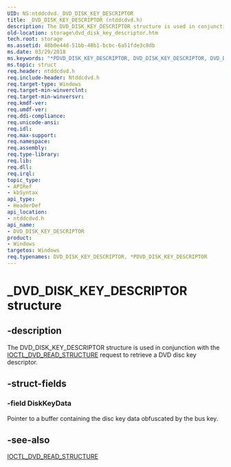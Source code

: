 ```yaml
---
UID: NS:ntddcdvd._DVD_DISK_KEY_DESCRIPTOR
title: _DVD_DISK_KEY_DESCRIPTOR (ntddcdvd.h)
description: The DVD_DISK_KEY_DESCRIPTOR structure is used in conjunction with the IOCTL_DVD_READ_STRUCTURE request to retrieve a DVD disc key descriptor.
old-location: storage\dvd_disk_key_descriptor.htm
tech.root: storage
ms.assetid: 48b0e44d-51bb-48b1-bcbc-6a51fde3c8db
ms.date: 03/29/2018
ms.keywords: "*PDVD_DISK_KEY_DESCRIPTOR, DVD_DISK_KEY_DESCRIPTOR, DVD_DISK_KEY_DESCRIPTOR structure [Storage Devices], PDVD_DISK_KEY_DESCRIPTOR, PDVD_DISK_KEY_DESCRIPTOR structure pointer [Storage Devices], _DVD_DISK_KEY_DESCRIPTOR, ntddcdvd/DVD_DISK_KEY_DESCRIPTOR, ntddcdvd/PDVD_DISK_KEY_DESCRIPTOR, storage.dvd_disk_key_descriptor, structs-DVD_b5c88389-0128-4069-b460-d9fa81a2150e.xml"
ms.topic: struct
req.header: ntddcdvd.h
req.include-header: Ntddcdvd.h
req.target-type: Windows
req.target-min-winverclnt: 
req.target-min-winversvr: 
req.kmdf-ver: 
req.umdf-ver: 
req.ddi-compliance: 
req.unicode-ansi: 
req.idl: 
req.max-support: 
req.namespace: 
req.assembly: 
req.type-library: 
req.lib: 
req.dll: 
req.irql: 
topic_type:
- APIRef
- kbSyntax
api_type:
- HeaderDef
api_location:
- ntddcdvd.h
api_name:
- DVD_DISK_KEY_DESCRIPTOR
product:
- Windows
targetos: Windows
req.typenames: DVD_DISK_KEY_DESCRIPTOR, *PDVD_DISK_KEY_DESCRIPTOR
---
```


# _DVD_DISK_KEY_DESCRIPTOR structure


## -description


The DVD_DISK_KEY_DESCRIPTOR structure is used in conjunction with the <a href="https://msdn.microsoft.com/library/windows/hardware/ff560426">IOCTL_DVD_READ_STRUCTURE</a> request to retrieve a DVD disc key descriptor. 


## -struct-fields




### -field DiskKeyData

Pointer to a buffer containing the disc key data obfuscated by the bus key.


## -see-also




<a href="https://msdn.microsoft.com/library/windows/hardware/ff560426">IOCTL_DVD_READ_STRUCTURE</a>
 

 

